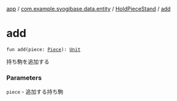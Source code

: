[app](../../index.md) / [com.example.syogibase.data.entity](../index.md) / [HoldPieceStand](index.md) / [add](./add.md)

# add

`fun add(piece: `[`Piece`](../-piece/index.md)`): `[`Unit`](https://kotlinlang.org/api/latest/jvm/stdlib/kotlin/-unit/index.html)

持ち駒を追加する

### Parameters

`piece` - 追加する持ち駒